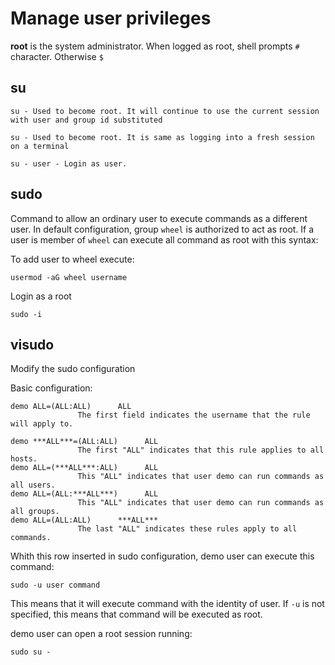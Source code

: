 # Manage user privileges

**root** is the system administrator. When logged as root, shell prompts `#` character. Otherwise `$`

## su
```
su - Used to become root. It will continue to use the current session with user and group id substituted

su - Used to become root. It is same as logging into a fresh session on a terminal

su - user - Login as user.
```

## sudo
Command to allow an ordinary user to execute commands as a different user. In default configuration, group `wheel` is authorized to act as root. If a user is member of `wheel` can execute all command as root with this syntax:

To add user to wheel execute:
```
usermod -aG wheel username
```

Login as a root
```
sudo -i
```

## visudo
Modify the sudo configuration

Basic configuration:
```
demo ALL=(ALL:ALL)      ALL
    ​           The first field indicates the username that the rule will apply to.

demo ***ALL***=(ALL:ALL)      ALL
    ​           The first "ALL" indicates that this rule applies to all hosts.
demo ALL=(***ALL***:ALL)      ALL
    ​           This "ALL" indicates that user demo can run commands as all users.
demo ALL=(ALL:***ALL***)      ALL
    ​           This "ALL" indicates that user demo can run commands as all groups.
demo ALL=(ALL:ALL)      ***ALL***
    ​           The last "ALL" indicates these rules apply to all commands.
```

Whith this row inserted in sudo configuration, demo user can execute this command:
```
sudo -u user command
```

This means that it will execute command with the identity of user. If `-u` is not specified, this means that command will be executed as root.

demo user can open a root session running:
```
sudo su -
```